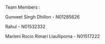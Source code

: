 Team Members :

Gunveet Singh Dhillon - N01285626

Rahul - N01532332

Marleni Rocio Rimari Llaullipoma - N01517222